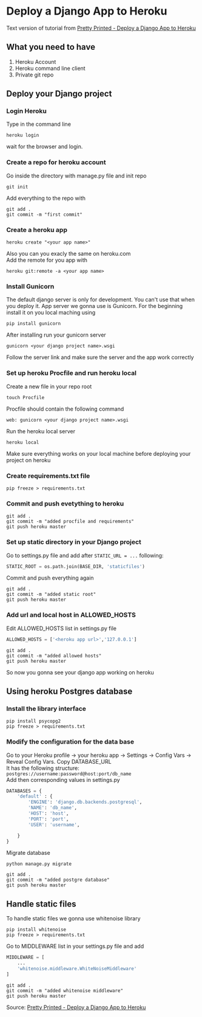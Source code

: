 # Deploy a Django App to Heroku
Text version of tutorial from [Pretty Printed - Deploy a Django App to Heroku](https://youtu.be/GMbVzl_aLxM)

## What you need to have
1. Heroku Account
2. Heroku command line client
3. Private git repo
## Deploy your Django project
### Login Heroku
Type in the command line
```
heroku login
```
wait for the browser and login. 
### Create a repo for heroku account
Go inside the directory with manage.py file and init repo
```
git init
```
Add everything to the repo with
```
git add .
git commit -m "first commit"
```
### Create a heroku app
```
heroku create "<your app name>"
```
Also you can you exacly the same on heroku.com\
Add the remote for you app with
```
heroku git:remote -a <your app name>
```
### Install Gunicorn
The default django server is only for development. You can't use that when you deploy it. App server we gonna use is Gunicorn. For the beginning install it on you local maching using
```
pip install gunicorn
```
After installing run your gunicorn server
```
gunicorn <your django project name>.wsgi
```
Follow the server link and make sure the server and the app work correctly
### Set up heroku Procfile and run heroku local
Create a new file in your repo root
```
touch Procfile
```
Procfile should contain the following command
```
web: gunicorn <your django project name>.wsgi
```
Run the heroku local server
```
heroku local
```
Make sure everything works on your local machine before deploying your project on heroku
### Create requirements.txt file
```
pip freeze > requirements.txt
```
### Commit and push evetything to heroku
```
git add .
git commit -m "added procfile and requirements"
git push heroku master
```
### Set up static directory in your Django project

Go to settings.py file and add after ```STATIC_URL = ...``` following:

```python
STATIC_ROOT = os.path.join(BASE_DIR, 'staticfiles')
```
Commit and push everything again
```
git add .
git commit -m "added static root"
git push heroku master
```
### Add url and local host in ALLOWED_HOSTS
Edit ALLOWED_HOSTS list in settings.py file
```python
ALLOWED_HOSTS = ['<heroku app url>','127.0.0.1']
```

```
git add .
git commit -m "added allowed hosts"
git push heroku master
```
So now you gonna see your django app working on heroku

## Using heroku Postgres database

### Install the library interface
```
pip install psycopg2
pip freeze > requirements.txt
```
### Modify the configuration for the data base
Go to your Heroku profile -> your heroku app -> Settings -> Config Vars -> Reveal Config Vars. Copy DATABASE_URL\
It has the following structure: `postgres://username:password@host:port/db_name`\
Add then corresponding values in settings.py
```python
DATABASES = {
    'default' : {
        'ENGINE': 'django.db.backends.postgresql',
        'NAME': 'db_name',
        'HOST': 'host',
        'PORT': 'port',
        'USER': 'username',

    }
}
```

 Migrate database
```
python manage.py migrate
```
```
git add .
git commit -m "added postgre database"
git push heroku master
```
## Handle static files
To handle static files we gonna use whitenoise library
```
pip install whitenoise
pip freeze > requirements.txt
```
Go to MIDDLEWARE list in your settings.py file and add
```python
MIDDLEWARE = [
    ...
    'whitenoise.middleware.WhiteNoiseMiddleware'
]
```
```
git add .
git commit -m "added whitenoise middleware"
git push heroku master
```

Source: [Pretty Printed - Deploy a Django App to Heroku](https://youtu.be/GMbVzl_aLxM)
